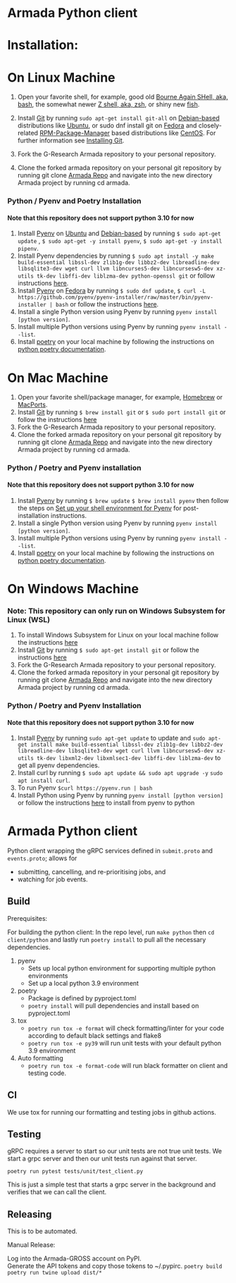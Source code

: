 Armada Python client
=

# Installation:

On Linux Machine
=
1) Open your favorite shell, for example, good old [Bourne Again SHell, aka, bash](https://www.gnu.org/software/bash/), the somewhat newer [Z shell, aka, zsh](https://www.zsh.org/), or shiny new [fish](https://fishshell.com/).
2) Install [Git](https://git-scm.com/) by running `sudo apt-get install git-all` on [Debian-based](https://www.debian.org/) distributions like [Ubuntu](https://ubuntu.com/), or sudo dnf install git on [Fedora](https://getfedora.org/) 
   and closely-related [RPM-Package-Manager](https://rpm.org/) based distributions like [CentOS](https://www.centos.org/). For further information see [Installing Git](https://git-scm.com/book/en/v2/Getting-Started-Installing-Git).
3) Fork the G-Research Armada repository to your personal repository.

4) Clone the forked armada repository on your personal git repository by running git clone [Armada Repo](https://github.com/G-Research/armada.git) and navigate into the new directory Armada project by running cd armada.

### Python / Pyenv and Poetry Installation
#### Note that this repository does not support python 3.10 for now

1) Install [Pyenv](https://github.com/pyenv/pyenv) on [Ubuntu](https://ubuntu.com/) and [Debian-based](https://www.debian.org/) by running `$ sudo apt-get update` , `$ sudo apt-get -y install pyenv`,  `$ sudo apt-get -y install pipenv`.
2) Install Pyenv dependencies by running `$ sudo apt install -y make build-essential libssl-dev zlib1g-dev libbz2-dev libreadline-dev libsqlite3-dev wget curl llvm libncurses5-dev libncursesw5-dev xz-utils tk-dev libffi-dev liblzma-dev python-openssl git` or follow instructions [here](https://gist.github.com/jmvrbanac/8793985).
3) Install [Pyenv](https://github.com/pyenv/pyenv) on [Fedora](https://getfedora.org/) by running `$ sudo dnf update`, `$ curl -L https://github.com/pyenv/pyenv-installer/raw/master/bin/pyenv-installer | bash` or follow the instructions [here](https://joepreludian.medium.com/starting-your-python-dev-environment-with-pyenv-and-pipenv-on-a-redhat-gnu-linux-based-system-d66795377ea).
4) Install a single Python version using Pyenv by running `pyenv install [python version]`.
5) Install multiple Python versions using Pyenv by running `pyenv install --list`.
6) Install [poetry](https://python-poetry.org/) on your local machine by following the instructions on [python poetry documentation](https://python-poetry.org/docs/).

On Mac Machine
=

1) Open your favorite shell/package manager, for example, [Homebrew](https://brew.sh/) or [MacPorts](https://www.macports.org/).
2) Install [Git](https://git-scm.com/) by running `$ brew install git` or `$ sudo port install git` or follow the instructions [here](https://www.atlassian.com/git/tutorials/install-git)
7) Fork the G-Research Armada repository to your personal repository.
8) Clone the forked armada repository on your personal git repository by running git clone [Armada Repo](https://github.com/G-Research/armada.git) and navigate into the new directory Armada project by running cd armada.

### Python / Poetry and Pyenv installation
#### Note that this repository does not support python 3.10 for now

1) Install [Pyenv](https://github.com/pyenv/pyenv) by running `$ brew update` `$ brew install pyenv` then follow the steps on [Set up your shell environment for Pyenv](https://github.com/pyenv/pyenv#set-up-your-shell-environment-for-pyenv) for post-installation instructions.
2) Install a single Python version using Pyenv by running `pyenv install [python version]`.
3) Install multiple Python versions using Pyenv by running `pyenv install --list`.
4) Install [poetry](https://python-poetry.org/) on your local machine by following the instructions on [python poetry documentation](https://python-poetry.org/docs/).

On Windows Machine
=
### Note: This repository can only run on Windows Subsystem for Linux (WSL)

1) To install Windows Subsystem for Linux on your local machine follow the instructions [here](https://docs.microsoft.com/en-us/windows/wsl/install) 
2) Install [Git](https://git-scm.com/) by running `$ sudo apt-get install git` or follow the instructions [here](https://docs.microsoft.com/en-us/windows/wsl/tutorials/wsl-git)
3) Fork the G-Research Armada repository to your personal repository.
4) Clone the forked armada repository in your personal git repository by running git clone [Armada Repo](https://github.com/G-Research/armada.git) and navigate into the new directory Armada project by running cd armada.

### Python / Poetry and Pyenv Installation
#### Note that this repository does not support python 3.10 for now

1) Install [Pyenv](https://github.com/pyenv/pyenv) by running `sudo apt-get update` to update and `sudo apt-get install make build-essential libssl-dev zlib1g-dev libbz2-dev libreadline-dev libsqlite3-dev wget curl llvm libncursesw5-dev xz-utils tk-dev libxml2-dev libxmlsec1-dev libffi-dev liblzma-dev` to get all pyenv dependencies.
2) Install curl by running `$ sudo apt update && sudo apt upgrade -y` `sudo apt install curl`.
3) To run Pyenv `$curl https://pyenv.run | bash`  
4) Install Python using Pyenv by running `pyenv install [python version]` or follow the instructions [here](https://levelup.gitconnected.com/install-multiple-python-versions-in-wsl2-ba81f21109d6) to install from pyenv to python


# Armada Python client
Python client wrapping the gRPC services defined in `submit.proto` and `events.proto`; allows for

- submitting, cancelling, and re-prioritising jobs, and
- watching for job events.


## Build
Prerequisites:

For building the python client:
In the repo level, run `make python` then `cd client/python` and lastly run `poetry install` to pull all the necessary dependencies.

1) pyenv
    - Sets up local python environment for supporting multiple python environments
    - Set up a local python 3.9 environment
2) poetry
    - Package is defined by pyproject.toml
    - `poetry install` will pull dependencies and install based on pyproject.toml
3) tox
    - `poetry run tox -e format` will check formatting/linter for your code according to default black settings and flake8
    - `poetry run tox -e py39` will run unit tests with your default python 3.9 environment
4) Auto formatting
    - `poetry run tox -e format-code` will run black formatter on client and testing code.
## CI

We use tox for running our formatting and testing jobs in github actions.

## Testing
gRPC requires a server to start so our unit tests are not true unit tests.  We start a grpc server and then our unit tests run against that server.

`poetry run pytest tests/unit/test_client.py`

This is just a simple test that starts a grpc server in the background and verifies that we can call the client. 

## Releasing

This is to be automated.

Manual Release:

Log into the Armada-GROSS account on PyPI.  
Generate the API tokens and copy those tokens to ~/.pypirc.
`poetry build`
`poetry run twine upload dist/*`